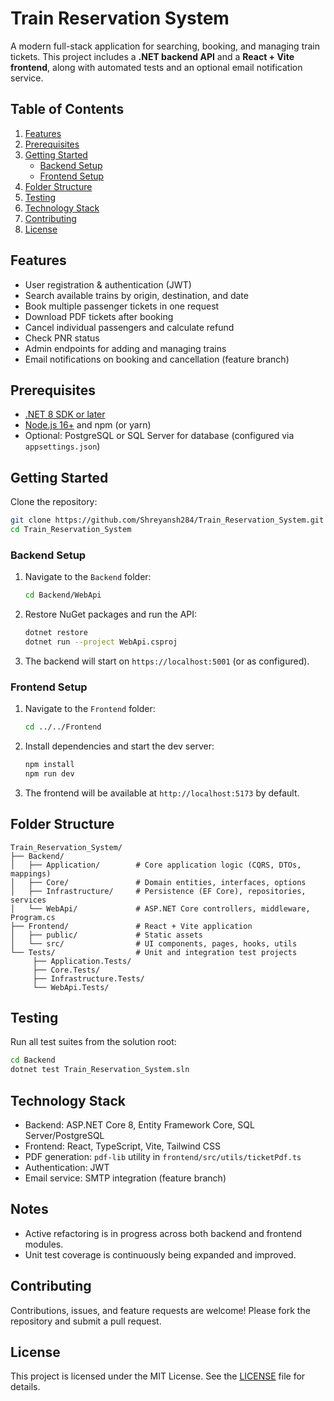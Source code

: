 # Train Reservation System

A modern full-stack application for searching, booking, and managing train tickets. This project includes a **.NET backend API** and a **React + Vite frontend**, along with automated tests and an optional email notification service.

## Table of Contents

1. [Features](#features)
2. [Prerequisites](#prerequisites)
3. [Getting Started](#getting-started)
   - [Backend Setup](#backend-setup)
   - [Frontend Setup](#frontend-setup)
4. [Folder Structure](#folder-structure)
5. [Testing](#testing)
6. [Technology Stack](#technology-stack)
7. [Contributing](#contributing)
8. [License](#license)

## Features

- User registration & authentication (JWT)
- Search available trains by origin, destination, and date
- Book multiple passenger tickets in one request
- Download PDF tickets after booking
- Cancel individual passengers and calculate refund
- Check PNR status
- Admin endpoints for adding and managing trains
- Email notifications on booking and cancellation (feature branch)

## Prerequisites

- [.NET 8 SDK or later](https://dotnet.microsoft.com/download)
- [Node.js 16+](https://nodejs.org/) and npm (or yarn)
- Optional: PostgreSQL or SQL Server for database (configured via `appsettings.json`)

## Getting Started

Clone the repository:

```bash
git clone https://github.com/Shreyansh284/Train_Reservation_System.git
cd Train_Reservation_System
```

### Backend Setup

1. Navigate to the `Backend` folder:
   ```bash
   cd Backend/WebApi
   ```
2. Restore NuGet packages and run the API:
   ```bash
   dotnet restore
   dotnet run --project WebApi.csproj
   ```
3. The backend will start on `https://localhost:5001` (or as configured).

### Frontend Setup

1. Navigate to the `Frontend` folder:
   ```bash
   cd ../../Frontend
   ```
2. Install dependencies and start the dev server:
   ```bash
   npm install
   npm run dev
   ```
3. The frontend will be available at `http://localhost:5173` by default.

## Folder Structure

```
Train_Reservation_System/
├── Backend/
│   ├── Application/        # Core application logic (CQRS, DTOs, mappings)
│   ├── Core/               # Domain entities, interfaces, options
│   ├── Infrastructure/     # Persistence (EF Core), repositories, services
│   └── WebApi/             # ASP.NET Core controllers, middleware, Program.cs
├── Frontend/               # React + Vite application
│   ├── public/             # Static assets
│   └── src/                # UI components, pages, hooks, utils
└── Tests/                  # Unit and integration test projects
	 ├── Application.Tests/
	 ├── Core.Tests/
	 ├── Infrastructure.Tests/
	 └── WebApi.Tests/
```

## Testing

Run all test suites from the solution root:

```bash
cd Backend
dotnet test Train_Reservation_System.sln
```

## Technology Stack

- Backend: ASP.NET Core 8, Entity Framework Core, SQL Server/PostgreSQL
- Frontend: React, TypeScript, Vite, Tailwind CSS
- PDF generation: `pdf-lib` utility in `frontend/src/utils/ticketPdf.ts`
- Authentication: JWT
- Email service: SMTP integration (feature branch)

## Notes

- Active refactoring is in progress across both backend and frontend modules.
- Unit test coverage is continuously being expanded and improved.

## Contributing

Contributions, issues, and feature requests are welcome! Please fork the repository and submit a pull request.

## License

This project is licensed under the MIT License. See the [LICENSE](LICENSE) file for details.
